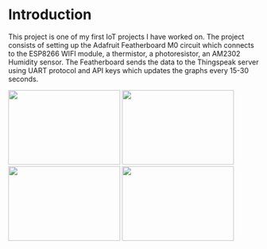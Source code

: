 # Introduction

This project is one of my first IoT projects I have worked on. The project consists of setting up the Adafruit Featherboard M0 circuit which connects to the ESP8266 WIFI module, a thermistor, a photoresistor, an AM2302 Humidity sensor. The Featherboard sends the data to the Thingspeak server using UART protocol and API keys which updates the graphs every 15-30 seconds.

<img src="https://user-images.githubusercontent.com/86257728/161814706-5773e2e2-8afe-4943-9b3f-1fbcc4cdcb39.png" width="225" height="150" > <img src="https://user-images.githubusercontent.com/86257728/161814828-67e04afa-516b-4016-9f02-286a61fc566b.png" width="225" height="150" > <img src="https://user-images.githubusercontent.com/86257728/161814848-3225ba06-991c-4ae2-8968-61b0c403b06e.png" width="225" height="150" > <img src="https://user-images.githubusercontent.com/86257728/161814854-11565afd-ed88-4268-bd2f-6138633d6de8.png" width="225" height="150" >
